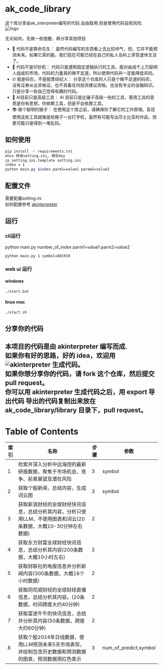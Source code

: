 # ak_code_library
这个库分享由ak_interpreter编写的代码.自由取用.但是使用代码自担风险.  
![logo](https://github.com/wxy2ab/akinterpreter/raw/main/docs/logo256.png)  

无论如何，先做一些提醒，再分享其他项目
- 🔮 代码不是算命先生：
虽然代码编写的东西看上去比较帅气，但，它并不能预测未来。如果它真的能，我们现在可能已经在自己的私人岛屿上享受退休生活了。
- 💸 代码不是印钞机：
代码只是遵照固定逻辑执行的工具，面对由成千上万聪明人组成的市场，代码的力量真的微不足道，所以使用代码并一定能降低风险。
- 🤓 我是码农，不是股票经纪人：
分享这个仓库的人只是个微不足道的码农，没有证券从业资格证。也不具备任何投资建议资格。也没有专业的金融知识。只是分享一些自己觉得有趣的代码。
- 🚀 AI目前只是高级工具：
AI 目前只是比锤子高级一些的工具，善用工具的意思是你有思想，你依赖工具，但是不会依靠工具。
- 📚 做个聪明的猴子：
在使用这个库之前，请确保你了解它的工作原理。盲目使用这些工具就像是给猴子一台打字机，虽然有可能写出莎士比亚的作品，但更可能只是得到一堆乱码。

## 如何使用
```Bash
pip install -r requirements.txt
ehco 修改setting.ini, 填写key
cp setting.ini.template setting.ini
index = 1
python main.py $index parm1=value1 param2=value2
```

## 配置文件
需要配置setting.ini   
如何配置参考 [akinterpreter](https://github.com/wxy2ab/akinterpreter)

## 运行  
### cli运行
python main.py number_of_index parm1=value1 parm2=value2  
```bash
python main.py 1 symbol=601919
```

### web ui 运行
#### windows
```shell
./start.bat
```
#### linux mac
```bash
./start.sh
```

## 分享你的代码
本项目的代码是由 akinterpreter 编写而成.  
如果你有好的思路，好的 idea，欢迎用 ![akinterpreter](https://github.com/wxy2ab/akinterpreter) 生成代码。  
如果你想分享你的代码，请 fork 这个仓库，然后提交 pull request。  
你可以用 akinterpreter 生成代码之后，用 export 导出代码
导出的代码复制出来放在 ak_code_library/library 目录下，pull request。  
---

# Table of Contents

| 索引 | 名称 | 步骤 | 参数 |
|------|------|------|------|
| 1 | 检索并深入分析中远海控的最新研报数据，聚焦于市场机会、竞争、前景展望及潜在风险 | 3 | symbol |
| 2 | 获取个股新闻，总结内容，生成词云图 | 3 | symbol |
| 3 | 获取新浪财经的全球财经快讯信息，总结分析其内容，分析只使用LLM，不使用图表和词云(20条数据，大概10-30分钟左右数据) | 2 |  |
| 4 | 获取东方财富全球财经快讯信息，总结分析其内容(200条数据，大概10小时左右) | 2 |  |
| 5 | 获取财联社的电报信息并分析新闻内容(300条数据，大概16个小时数据) | 2 |  |
| 6 | 获取同花顺财经的全球财经直播信息，总结分析其内容。(20条数据，时间跨度大约40分钟) | 2 |  |
| 7 | 获取富途牛牛的快讯信息，总结并分析其内容(50条数据，跨度大约60分钟) | 2 |  |
| 8 | 获取个股2024年日线数据，使用LLM预测未来5天市场表现，并绘制包含历史数据和预测数据的图表，预测数据用红色表示 | 3 | num_of_predict,symbol |
